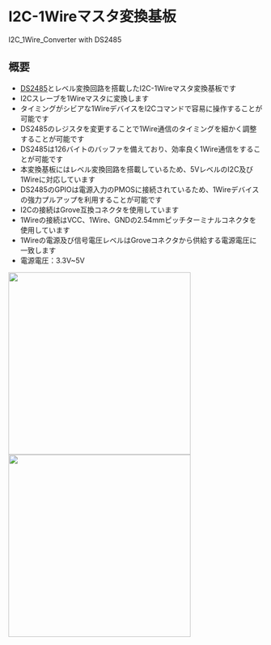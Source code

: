 # I2C-1Wireマスタ変換基板
I2C_1Wire_Converter with DS2485

## 概要
  * [DS2485][1]とレベル変換回路を搭載したI2C-1Wireマスタ変換基板です  
  * I2Cスレーブを1Wireマスタに変換します  
  * タイミングがシビアな1WireデバイスをI2Cコマンドで容易に操作することが可能です  
  * DS2485のレジスタを変更することで1Wire通信のタイミングを細かく調整することが可能です  
  * DS2485は126バイトのバッファを備えており、効率良く1Wire通信をすることが可能です  
  * 本変換基板にはレベル変換回路を搭載しているため、5VレベルのI2C及び1Wireに対応しています  
  * DS2485のGPIOは電源入力のPMOSに接続されているため、1Wireデバイスの強力プルアップを利用することが可能です
  * I2Cの接続はGrove互換コネクタを使用しています  
  * 1Wireの接続はVCC、1Wire、GNDの2.54mmピッチターミナルコネクタを使用しています  
  * 1Wireの電源及び信号電圧レベルはGroveコネクタから供給する電源電圧に一致します  
  * 電源電圧：3.3V~5V
  
  
<img src="https://raw.githubusercontent.com/meerstern/I2C_1Wire_Converter/master/IMG/img1.jpeg" width="360">
   
<img src="https://raw.githubusercontent.com/meerstern/I2C_1Wire_Converter/master/IMG/img2.jpeg" width="360">
  
[1]: https://www.maximintegrated.com/jp/products/ibutton-one-wire/memory-products/DS2485.html
  
  
  
